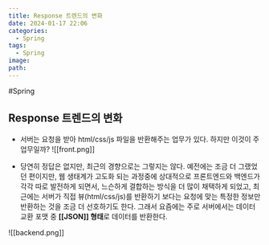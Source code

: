 ```yaml
---
title: Response 트렌드의 변화
date: 2024-01-17 22:06
categories:
  - Spring
tags:
  - Spring
image: 
path:
---
```

#Spring 

## Response 트렌드의 변화
+ 서버는 요청을 받아 html/css/js 파일을 반환해주는 업무가 있다. 하지만 이것이 주 업무일까?
![[front.png]]

+ 당연히 정답은 없지만, 최근의 경향으로는 그렇지는 않다. 예전에는 조금 더 그랬었던 편이지만, 웹 생태계가 고도화 되는 과정중에 상대적으로 프론트엔드와 백엔드가 각각 따로 발전하게 되면서, 느슨하게 결합하는 방식을 더 많이 채택하게 되었고, 최근에는 서버가 직접 뷰(html/css/js)를 반환하기 보다는 요청에 맞는 특정한 정보만 반환하는 것을 조금 더 선호하기도 한다. 그래서 요즘에는 주로 서버에서는 데이터 교환 포맷 중 **[[JSON]] 형태**로 데이터를 반환한다.

![[backend.png]]